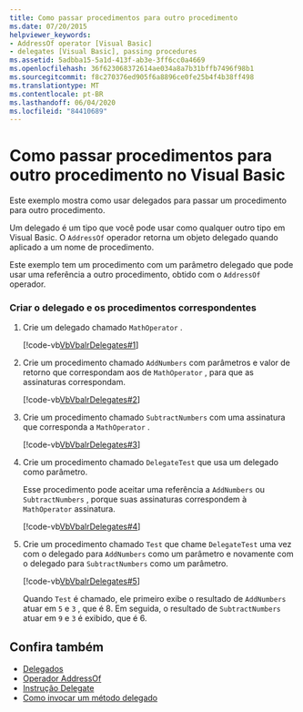```yaml
---
title: Como passar procedimentos para outro procedimento
ms.date: 07/20/2015
helpviewer_keywords:
- AddressOf operator [Visual Basic]
- delegates [Visual Basic], passing procedures
ms.assetid: 5adbba15-5a1d-413f-ab3e-3ff6cc0a4669
ms.openlocfilehash: 36f623068372614ae034a8a7b31bffb7496f98b1
ms.sourcegitcommit: f8c270376ed905f6a8896ce0fe25b4f4b38ff498
ms.translationtype: MT
ms.contentlocale: pt-BR
ms.lasthandoff: 06/04/2020
ms.locfileid: "84410689"
---
```

# <a name="how-to-pass-procedures-to-another-procedure-in-visual-basic"></a>Como passar procedimentos para outro procedimento no Visual Basic
Este exemplo mostra como usar delegados para passar um procedimento para outro procedimento.  
  
 Um delegado é um tipo que você pode usar como qualquer outro tipo em Visual Basic. O `AddressOf` operador retorna um objeto delegado quando aplicado a um nome de procedimento.  
  
 Este exemplo tem um procedimento com um parâmetro delegado que pode usar uma referência a outro procedimento, obtido com o `AddressOf` operador.  
  
### <a name="create-the-delegate-and-matching-procedures"></a>Criar o delegado e os procedimentos correspondentes  
  
1. Crie um delegado chamado `MathOperator` .  
  
     [!code-vb[VbVbalrDelegates#1](~/samples/snippets/visualbasic/VS_Snippets_VBCSharp/VbVbalrDelegates/VB/Class1.vb#1)]  
  
2. Crie um procedimento chamado `AddNumbers` com parâmetros e valor de retorno que correspondam aos de `MathOperator` , para que as assinaturas correspondam.  
  
     [!code-vb[VbVbalrDelegates#2](~/samples/snippets/visualbasic/VS_Snippets_VBCSharp/VbVbalrDelegates/VB/Class1.vb#2)]  
  
3. Crie um procedimento chamado `SubtractNumbers` com uma assinatura que corresponda a `MathOperator` .  
  
     [!code-vb[VbVbalrDelegates#3](~/samples/snippets/visualbasic/VS_Snippets_VBCSharp/VbVbalrDelegates/VB/Class1.vb#3)]  
  
4. Crie um procedimento chamado `DelegateTest` que usa um delegado como parâmetro.  
  
     Esse procedimento pode aceitar uma referência a `AddNumbers` ou `SubtractNumbers` , porque suas assinaturas correspondem à `MathOperator` assinatura.  
  
     [!code-vb[VbVbalrDelegates#4](~/samples/snippets/visualbasic/VS_Snippets_VBCSharp/VbVbalrDelegates/VB/Class1.vb#4)]  
  
5. Crie um procedimento chamado `Test` que chame `DelegateTest` uma vez com o delegado para `AddNumbers` como um parâmetro e novamente com o delegado para `SubtractNumbers` como um parâmetro.  
  
     [!code-vb[VbVbalrDelegates#5](~/samples/snippets/visualbasic/VS_Snippets_VBCSharp/VbVbalrDelegates/VB/Class1.vb#5)]  
  
     Quando `Test` é chamado, ele primeiro exibe o resultado de `AddNumbers` atuar em `5` e `3` , que é 8. Em seguida, o resultado de `SubtractNumbers` atuar em `9` e `3` é exibido, que é 6.  
  
## <a name="see-also"></a>Confira também

- [Delegados](index.md)
- [Operador AddressOf](../../../language-reference/operators/addressof-operator.md)
- [Instrução Delegate](../../../language-reference/statements/delegate-statement.md)
- [Como invocar um método delegado](how-to-invoke-a-delegate-method.md)
